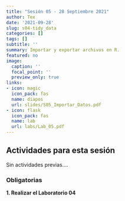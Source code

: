 ```yaml
---
title: "Sesión 05 - 28 Septiembre 2021"
author: Tex
date: '2021-09-28'
slug: s04-tidy_data
categories: []
tags: []
subtitle: ''
summary: Importar y exportar archivos en R.
featured: no
image:
  caption: ''
  focal_point: ''
  preview_only: true
links:
- icon: magic
  icon_pack: fas
  name: diapos
  url: slides/S05_Importar_Datos.pdf
- icon: flask
  icon_pack: fas
  name: lab
  url: labs/Lab_05.pdf
---
```


## Actividades para esta sesión 

Sin actividades previas....


### Obligatorias

**1. Realizar el Laboratorio 04**

